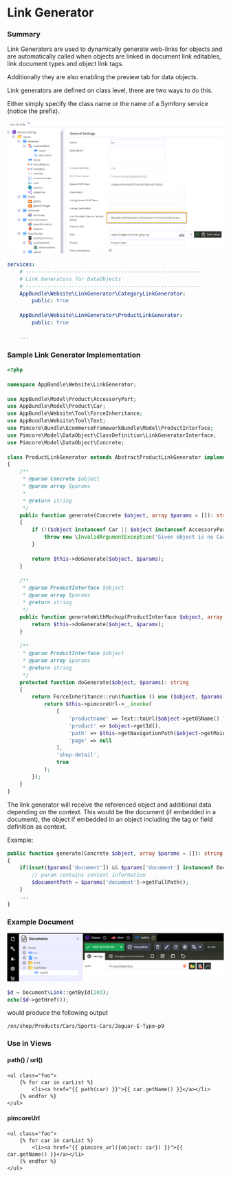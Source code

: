 # Link Generator

### Summary
Link Generators are used to dynamically generate web-links for objects and are automatically called when objects 
are linked in document link editables, link document types and object link tags.

Additionally they are also enabling the preview tab for data objects.  

Link generators are defined on class level, there are two ways to do this. 

Either simply specify the class name or the name of a Symfony service (notice the prefix).

![Link Generator Setup1](../../../img/linkgenerator_class.png)


```yaml
services:
    # ---------------------------------------------------------
    # Link Generators for DataObjects
    # ---------------------------------------------------------
    AppBundle\Website\LinkGenerator\CategoryLinkGenerator:
        public: true

    AppBundle\Website\LinkGenerator\ProductLinkGenerator:
        public: true

    ...
```

### Sample Link Generator Implementation

```php
<?php

namespace AppBundle\Website\LinkGenerator;

use AppBundle\Model\Product\AccessoryPart;
use AppBundle\Model\Product\Car;
use AppBundle\Website\Tool\ForceInheritance;
use AppBundle\Website\Tool\Text;
use Pimcore\Bundle\EcommerceFrameworkBundle\Model\ProductInterface;
use Pimcore\Model\DataObject\ClassDefinition\LinkGeneratorInterface;
use Pimcore\Model\DataObject\Concrete;

class ProductLinkGenerator extends AbstractProductLinkGenerator implements LinkGeneratorInterface
{
    /**
     * @param Concrete $object
     * @param array $params
     *
     * @return string
     */
    public function generate(Concrete $object, array $params = []): string
    {
        if (!($object instanceof Car || $object instanceof AccessoryPart)) {
            throw new \InvalidArgumentException('Given object is no Car');
        }

        return $this->doGenerate($object, $params);
    }

    /**
     * @param ProductInterface $object
     * @param array $params
     * @return string
     */
    public function generateWithMockup(ProductInterface $object, array $params = []): string {
        return $this->doGenerate($object, $params);
    }

    /**
     * @param ProductInterface $object
     * @param array $params
     * @return string
     */
    protected function doGenerate($object, $params): string
    {
        return ForceInheritance::run(function () use ($object, $params) {
            return $this->pimcoreUrl->__invoke(
                [
                    'productname' => Text::toUrl($object->getOSName() ? $object->getOSName() : 'product'),
                    'product' => $object->getId(),
                    'path' => $this->getNavigationPath($object->getMainCategory(), $params['rootCategory'] ?? null),
                    'page' => null
                ],
                'shop-detail',
                true
            );
        });
    }
}
```

The link generator will receive the referenced object and additional data depending on the context.
This would be the document (if embedded in a document), the object if embedded in an object including the tag or field definition as context.

Example:

```php
public function generate(Concrete $object, array $params = []): string
{
    if(isset($params['document']) && $params['document'] instanceof Document) {
        // param contains context information
        $documentPath = $params['document']->getFullPath();
    }
    ...
}
```
 
### Example Document

 ![Link Generator Document](../../../img/linkgenerator_document.png)
 
 ```php
$d = Document\Link::getById(203);
echo($d->getHref());
```

would produce the following output
 
 ```
 /en/shop/Products/Cars/Sports-Cars/Jaguar-E-Type~p9
 ```
 
 
### Use in Views

#### path() / url()

```twig
<ul class="foo">
    {% for car in carList %}
        <li><a href="{{ path(car) }}">{{ car.getName() }}</a></li>
    {% endfor %}
</ul>
```

#### pimcoreUrl

```twig
<ul class="foo">
    {% for car in carList %}
        <li><a href="{{ pimcore_url({object: car}) }}">{{ car.getName() }}</a></li>
    {% endfor %}
</ul>
```
